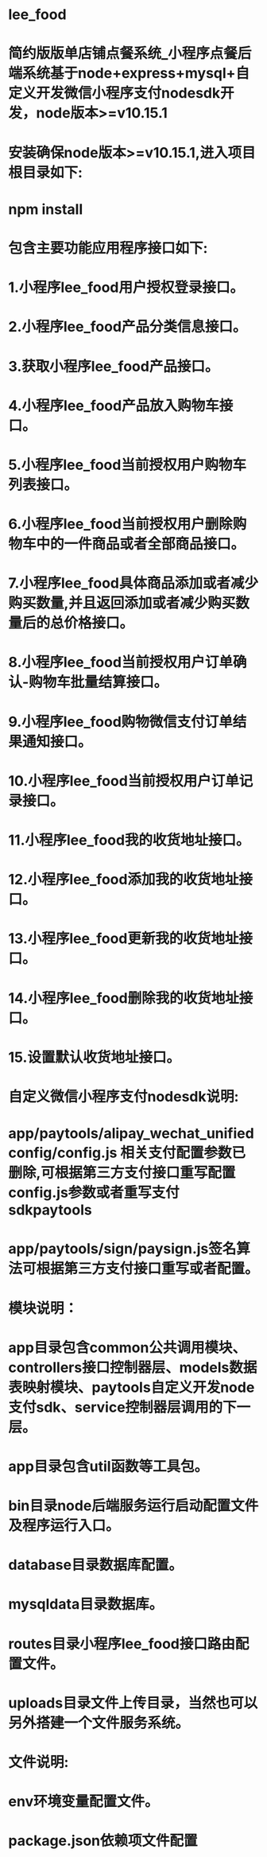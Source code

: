 # lee_food
# 简约版版单店铺点餐系统_小程序点餐后端系统基于node+express+mysql+自定义开发微信小程序支付nodesdk开发，node版本>=v10.15.1
# 安装确保node版本>=v10.15.1,进入项目根目录如下:
# npm install

# 包含主要功能应用程序接口如下:
# 1.小程序lee_food用户授权登录接口。
# 2.小程序lee_food产品分类信息接口。
# 3.获取小程序lee_food产品接口。
# 4.小程序lee_food产品放入购物车接口。
# 5.小程序lee_food当前授权用户购物车列表接口。
# 6.小程序lee_food当前授权用户删除购物车中的一件商品或者全部商品接口。
# 7.小程序lee_food具体商品添加或者减少购买数量,并且返回添加或者减少购买数量后的总价格接口。
# 8.小程序lee_food当前授权用户订单确认-购物车批量结算接口。
# 9.小程序lee_food购物微信支付订单结果通知接口。
# 10.小程序lee_food当前授权用户订单记录接口。
# 11.小程序lee_food我的收货地址接口。
# 12.小程序lee_food添加我的收货地址接口。
# 13.小程序lee_food更新我的收货地址接口。
# 14.小程序lee_food删除我的收货地址接口。
# 15.设置默认收货地址接口。

# 自定义微信小程序支付nodesdk说明:
# app/paytools/alipay_wechat_unifiedconfig/config.js 相关支付配置参数已删除,可根据第三方支付接口重写配置config.js参数或者重写支付sdkpaytools
# app/paytools/sign/paysign.js签名算法可根据第三方支付接口重写或者配置。

# 模块说明：
# app目录包含common公共调用模块、controllers接口控制器层、models数据表映射模块、paytools自定义开发node支付sdk、service控制器层调用的下一层。
# app目录包含util函数等工具包。
# bin目录node后端服务运行启动配置文件及程序运行入口。
# database目录数据库配置。
# mysqldata目录数据库。
# routes目录小程序lee_food接口路由配置文件。
# uploads目录文件上传目录，当然也可以另外搭建一个文件服务系统。

# 文件说明:
# env环境变量配置文件。
# package.json依赖项文件配置

